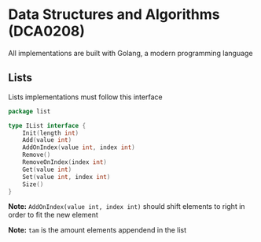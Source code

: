 # Data Structures and Algorithms (DCA0208)

All implementations are built with Golang, a modern programming language

## Lists

Lists implementations must follow this interface

```go
package list

type IList interface {
	Init(length int)
	Add(value int)
	AddOnIndex(value int, index int)
	Remove()
	RemoveOnIndex(index int)
	Get(value int)
	Set(value int, index int)
	Size()
}
```

**Note:** `AddOnIndex(value int, index int)` should shift elements to right in order to fit the new element

**Note:** `tam` is the amount elements appendend in the list